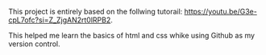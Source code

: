 This project is entirely based on the follwing tutorail: https://youtu.be/G3e-cpL7ofc?si=Z_ZjgAN2rt0lRPB2.

This helped me learn the basics of html and css whike using Github as my version control.
